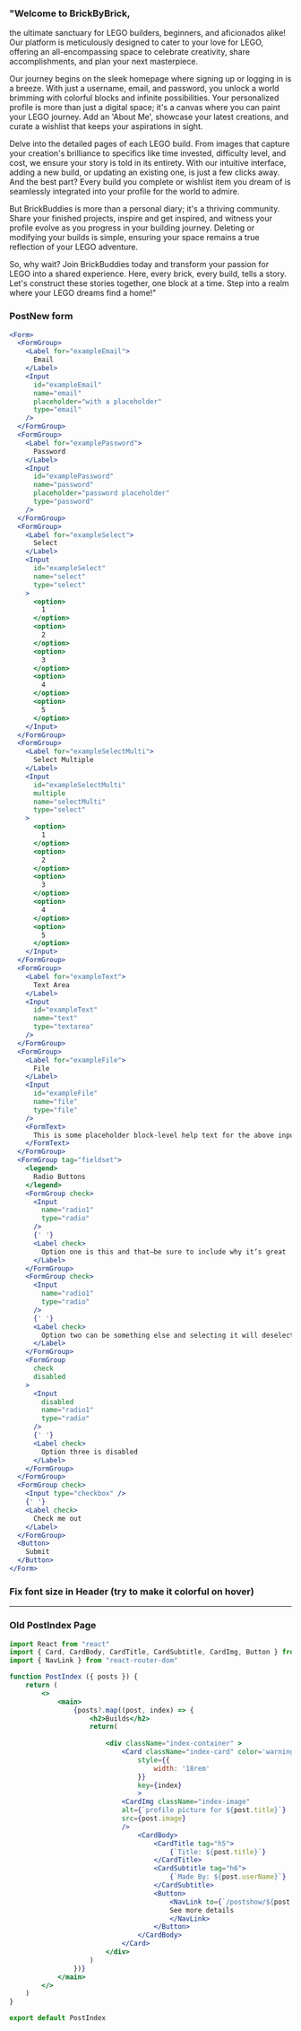 ### "Welcome to BrickByBrick, 
the ultimate sanctuary for LEGO builders, beginners, and aficionados alike! Our platform is meticulously designed to cater to your love for LEGO, offering an all-encompassing space to celebrate creativity, share accomplishments, and plan your next masterpiece.

Our journey begins on the sleek homepage where signing up or logging in is a breeze. With just a username, email, and password, you unlock a world brimming with colorful blocks and infinite possibilities. Your personalized profile is more than just a digital space; it's a canvas where you can paint your LEGO journey. Add an 'About Me', showcase your latest creations, and curate a wishlist that keeps your aspirations in sight.

Delve into the detailed pages of each LEGO build. From images that capture your creation's brilliance to specifics like time invested, difficulty level, and cost, we ensure your story is told in its entirety. With our intuitive interface, adding a new build, or updating an existing one, is just a few clicks away. And the best part? Every build you complete or wishlist item you dream of is seamlessly integrated into your profile for the world to admire.

But BrickBuddies is more than a personal diary; it's a thriving community. Share your finished projects, inspire and get inspired, and witness your profile evolve as you progress in your building journey. Deleting or modifying your builds is simple, ensuring your space remains a true reflection of your LEGO adventure.

So, why wait? Join BrickBuddies today and transform your passion for LEGO into a shared experience. Here, every brick, every build, tells a story. Let's construct these stories together, one block at a time. Step into a realm where your LEGO dreams find a home!"


### PostNew form
```jsx
<Form>
  <FormGroup>
    <Label for="exampleEmail">
      Email
    </Label>
    <Input
      id="exampleEmail"
      name="email"
      placeholder="with a placeholder"
      type="email"
    />
  </FormGroup>
  <FormGroup>
    <Label for="examplePassword">
      Password
    </Label>
    <Input
      id="examplePassword"
      name="password"
      placeholder="password placeholder"
      type="password"
    />
  </FormGroup>
  <FormGroup>
    <Label for="exampleSelect">
      Select
    </Label>
    <Input
      id="exampleSelect"
      name="select"
      type="select"
    >
      <option>
        1
      </option>
      <option>
        2
      </option>
      <option>
        3
      </option>
      <option>
        4
      </option>
      <option>
        5
      </option>
    </Input>
  </FormGroup>
  <FormGroup>
    <Label for="exampleSelectMulti">
      Select Multiple
    </Label>
    <Input
      id="exampleSelectMulti"
      multiple
      name="selectMulti"
      type="select"
    >
      <option>
        1
      </option>
      <option>
        2
      </option>
      <option>
        3
      </option>
      <option>
        4
      </option>
      <option>
        5
      </option>
    </Input>
  </FormGroup>
  <FormGroup>
    <Label for="exampleText">
      Text Area
    </Label>
    <Input
      id="exampleText"
      name="text"
      type="textarea"
    />
  </FormGroup>
  <FormGroup>
    <Label for="exampleFile">
      File
    </Label>
    <Input
      id="exampleFile"
      name="file"
      type="file"
    />
    <FormText>
      This is some placeholder block-level help text for the above input. It‘s a bit lighter and easily wraps to a new line.
    </FormText>
  </FormGroup>
  <FormGroup tag="fieldset">
    <legend>
      Radio Buttons
    </legend>
    <FormGroup check>
      <Input
        name="radio1"
        type="radio"
      />
      {' '}
      <Label check>
        Option one is this and that—be sure to include why it‘s great
      </Label>
    </FormGroup>
    <FormGroup check>
      <Input
        name="radio1"
        type="radio"
      />
      {' '}
      <Label check>
        Option two can be something else and selecting it will deselect option one
      </Label>
    </FormGroup>
    <FormGroup
      check
      disabled
    >
      <Input
        disabled
        name="radio1"
        type="radio"
      />
      {' '}
      <Label check>
        Option three is disabled
      </Label>
    </FormGroup>
  </FormGroup>
  <FormGroup check>
    <Input type="checkbox" />
    {' '}
    <Label check>
      Check me out
    </Label>
  </FormGroup>
  <Button>
    Submit
  </Button>
</Form>
```

### Fix font size in Header (try to make it colorful on hover)


--------------------------

### Old PostIndex Page

```jsx
import React from "react"
import { Card, CardBody, CardTitle, CardSubtitle, CardImg, Button } from "reactstrap"
import { NavLink } from "react-router-dom"

function PostIndex ({ posts }) {
    return (
        <>
            <main> 
                {posts?.map((post, index) => {
                    <h2>Builds</h2>
                    return(
                        
                        <div className="index-container" >
                            <Card className="index-card" color='warning'
                                style={{
                                    width: '18rem'
                                }}
                                key={index}
                                >
                            <CardImg className="index-image"
                            alt={`profile picture for ${post.title}`}
                            src={post.image} 
                            />
                                <CardBody>
                                    <CardTitle tag="h5">
                                        {`Title: ${post.title}`}
                                    </CardTitle>
                                    <CardSubtitle tag="h6">
                                        {`Made By: ${post.userName}`}
                                    </CardSubtitle>
                                    <Button>
                                        <NavLink to={`/postshow/${post.id}`} className="nav-link">
                                        See more details
                                        </NavLink>
                                    </Button>
                                </CardBody>
                            </Card>
                        </div>
                    )
                })}
            </main>
        </>
    )
}

export default PostIndex
```